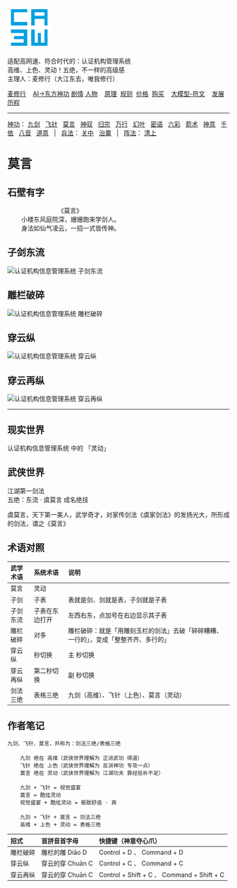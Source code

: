 ![](../../static/ca3w.png "ca3w 认证机构管理系统")

适配高网速、符合时代的：认证机构管理系统 <br/>
高维、上色、灵动！五绝，不一样的高级感 <br/>
主理人：麦修行（大江东去，唯我修行）

[麦修行][]&nbsp;&nbsp;&nbsp;&nbsp;[AI->东方神功][东方神功]&nbsp;[剧情][]&nbsp;[人物][]&nbsp;&nbsp;&nbsp;&nbsp;[原理][]&nbsp;&nbsp;[规则][]&nbsp;&nbsp;[价格][]&nbsp;&nbsp;[购买][]&nbsp;&nbsp;&nbsp;&nbsp;[大模型-符文][]&nbsp;&nbsp;&nbsp;&nbsp;[发展历程][]

[麦修行]: https://github.com/ca3w/BEST/
[东方神功]: https://github.com/ca3w/ai-dongfangshengong/
[剧情]: https://github.com/ca3w/dongfangernvqing/blob/main/root/BEST.md
[人物]: https://github.com/ca3w/dongfangernvqing/blob/main/root/renwu.md
[原理]: https://github.com/ca3w/key/
[规则]: https://github.com/ca3w/rule/
[价格]: https://github.com/ca3w/pricing/
[购买]: https://github.com/ca3w/howtobuy/
[大模型-符文]: https://github.com/ca3w/largemodel-rune/
[发展历程]: https://github.com/ca3w/development/

***

[神功][]：&nbsp;[九剑][]&nbsp;&nbsp;&nbsp;[飞针][]&nbsp;&nbsp;&nbsp;[莫言][]&nbsp;&nbsp;&nbsp;[神驭][]&nbsp;&nbsp;&nbsp;[归宗][]&nbsp;&nbsp;&nbsp;[万行][]&nbsp;&nbsp;&nbsp;[幻叶][]&nbsp;&nbsp;&nbsp;[密语][]&nbsp;&nbsp;&nbsp;[六彩][]&nbsp;&nbsp;&nbsp;[箭术][]&nbsp;&nbsp;&nbsp;[神意][]&nbsp;&nbsp;&nbsp;[千依][]&nbsp;&nbsp;&nbsp;[八音][]&nbsp;&nbsp;&nbsp;[道意][]&nbsp;&nbsp;&nbsp;|&nbsp;&nbsp;&nbsp;[兵法][]：&nbsp;[关中][]&nbsp;&nbsp;&nbsp;[治粟][]&nbsp;&nbsp;&nbsp;|&nbsp;&nbsp;&nbsp;[阵法][]：&nbsp;[清上][]

[神功]: https://github.com/ca3w/ai-dongfangshengong

[九剑]: ../../wugong/fuyaojiujian/BEST.md
[飞针]: ../../wugong/feizhenbaodian/BEST.md
[莫言]: ../../wugong/moyan/BEST.md
[神驭]: ../../wugong/shenyu/BEST.md
[归宗]: ../../wugong/baichuanguizong/BEST.md
[万行]: ../../wugong/yufengwanxing/BEST.md
[幻叶]: ../../wugong/huanyezhi/BEST.md
[密语]: ../../wugong/chenqiaomiyu/BEST.md
[六彩]: ../../wugong/liucaishenjian/BEST.md
[箭术]: ../../wugong/linjiajianshu/BEST.md
[神意]: ../../wugong/shenyiduoxinzhao/BEST.md
[千依]: ../../wugong/qianyizijian/BEST.md
[八音]: ../../wugong/bayinshengxin/BEST.md
[道意]: ../../wugong/daoyicuican/BEST.md

[兵法]: https://github.com/ca3w/ai-dongfangshengong#兵法目录

[关中]: ../../bingfa/guanzhongzhanfa/BEST.md
[治粟]: ../../bingfa/zhisubingfa/BEST.md

[阵法]: https://github.com/ca3w/ai-dongfangshengong#阵法目录

[清上]: ../../zhenfa/qingshangbeidouzhen/BEST.md

# 莫言

## 石壁有字

&nbsp;&nbsp;&nbsp;&nbsp;&nbsp;&nbsp;&nbsp;&nbsp;&nbsp;&nbsp;&nbsp;&nbsp;&nbsp;&nbsp;&nbsp;&nbsp;&nbsp;&nbsp;&nbsp;&nbsp;&nbsp;&nbsp;&nbsp;&nbsp;&nbsp;&nbsp;&nbsp;&nbsp;&nbsp;《莫言》 <br/>
&nbsp;&nbsp;&nbsp;&nbsp;&nbsp;&nbsp;&nbsp;&nbsp;小楼东风庭院深，姗姗跑来学剑人。 <br/>
&nbsp;&nbsp;&nbsp;&nbsp;&nbsp;&nbsp;&nbsp;&nbsp;身法如仙气凌云，一招一式皆传神。

## 子剑东流

![](./static/01-zijiandongliu.gif "认证机构信息管理系统 子剑东流")

## 雕栏破碎

![](./static/02-diaolanposui.gif "认证机构信息管理系统 雕栏破碎")

## 穿云纵

![](./static/03-chuanyunzong.gif "认证机构信息管理系统 穿云纵")

## 穿云再纵

![](./static/04-chuanyunzaizong.gif "认证机构信息管理系统 穿云再纵")

***

## 现实世界

认证机构信息管理系统 中的 「灵动」

## 武侠世界

江湖第一剑法 <br/>
五绝：东流 · 虞莫言 成名绝技

虞莫言，天下第一美人，武学奇才，对家传剑法《虞家剑法》的发扬光大，所形成的剑法，谓之《莫言》

## 术语对照

武学术语  |系统术语        |说明
:---------|:---------------|:-------------------------------------------------------------------------------------
莫言      |灵动            |
子剑      |子表            |表就是剑、剑就是表，子剑就是子表
子剑东流  |子表在东边打开  |左西右东，点加号在右边显示其子表
雕栏破碎  |对多            |雕栏破碎：就是「用雕刻玉栏的剑法」去破「碎碎糟糟、一行的」，变成「整整齐齐、多行的」
穿云纵    |秒切换          |主 秒切换
穿云再纵  |第二秒切换      |副 秒切换
剑法三绝  |表格三绝        |九剑（高维）、飞针（上色）、莫言（灵动）

## 作者笔记

```text
九剑、飞针、莫言，并称为：剑法三绝/表格三绝

    九剑 绝在 高维（武侠世界理解为 正派武功 得道）
    飞针 绝在 上色（武侠世界理解为 反派神功 专攻一点）
    莫言 绝在 灵动（武侠世界理解为 江湖功夫 靠经验补不足）

    九剑 + 飞针 = 视觉盛宴
    莫言 = 酷炫灵动
    视觉盛宴 + 酷炫灵动 = 极致舒适 · 爽

    九剑 + 飞针 + 莫言 = 剑法三绝
    高维 + 上色 + 灵动 = 表格三绝
```

招式      |首拼音首字母      |快捷键（神意夺心爪）
:---------|:-----------------|:-------------------------------------------
雕栏破碎  |雕栏的雕 Diāo D   |Control + D 、 Command + D
穿云纵    |穿云的穿 Chuān C  |Control + C 、 Command + C
穿云再纵  |穿云的穿 Chuān C  |Control + Shift + C 、 Command + Shift + C

